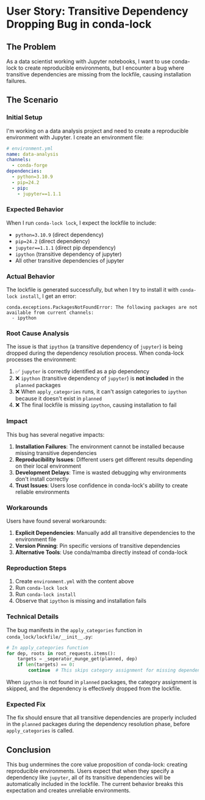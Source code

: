 # User Story: Transitive Dependency Dropping Bug in conda-lock

## **The Problem**

As a data scientist working with Jupyter notebooks, I want to use conda-lock to create reproducible environments, but I encounter a bug where transitive dependencies are missing from the lockfile, causing installation failures.

## **The Scenario**

### **Initial Setup**

I'm working on a data analysis project and need to create a reproducible environment with Jupyter. I create an environment file:

```yaml
# environment.yml
name: data-analysis
channels:
  - conda-forge
dependencies:
  - python=3.10.9
  - pip=24.2
  - pip:
    - jupyter==1.1.1
```

### **Expected Behavior**

When I run `conda-lock lock`, I expect the lockfile to include:
- `python=3.10.9` (direct dependency)
- `pip=24.2` (direct dependency) 
- `jupyter==1.1.1` (direct pip dependency)
- `ipython` (transitive dependency of jupyter)
- All other transitive dependencies of jupyter

### **Actual Behavior**

The lockfile is generated successfully, but when I try to install it with `conda-lock install`, I get an error:

```
conda.exceptions.PackagesNotFoundError: The following packages are not available from current channels:
  - ipython
```

### **Root Cause Analysis**

The issue is that `ipython` (a transitive dependency of `jupyter`) is being dropped during the dependency resolution process. When conda-lock processes the environment:

1. ✅ `jupyter` is correctly identified as a pip dependency
2. ❌ `ipython` (transitive dependency of `jupyter`) is **not included** in the `planned` packages
3. ❌ When `apply_categories` runs, it can't assign categories to `ipython` because it doesn't exist in `planned`
4. ❌ The final lockfile is missing `ipython`, causing installation to fail

### **Impact**

This bug has several negative impacts:

1. **Installation Failures**: The environment cannot be installed because missing transitive dependencies
2. **Reproducibility Issues**: Different users get different results depending on their local environment
3. **Development Delays**: Time is wasted debugging why environments don't install correctly
4. **Trust Issues**: Users lose confidence in conda-lock's ability to create reliable environments

### **Workarounds**

Users have found several workarounds:

1. **Explicit Dependencies**: Manually add all transitive dependencies to the environment file
2. **Version Pinning**: Pin specific versions of transitive dependencies
3. **Alternative Tools**: Use conda/mamba directly instead of conda-lock

### **Reproduction Steps**

1. Create `environment.yml` with the content above
2. Run `conda-lock lock`
3. Run `conda-lock install`
4. Observe that `ipython` is missing and installation fails

### **Technical Details**

The bug manifests in the `apply_categories` function in `conda_lock/lockfile/__init__.py`:

```python
# In apply_categories function
for dep, roots in root_requests.items():
    targets = _seperator_munge_get(planned, dep)
    if len(targets) == 0:
        continue  # This skips category assignment for missing dependencies
```

When `ipython` is not found in `planned` packages, the category assignment is skipped, and the dependency is effectively dropped from the lockfile.

### **Expected Fix**

The fix should ensure that all transitive dependencies are properly included in the `planned` packages during the dependency resolution phase, before `apply_categories` is called.

## **Conclusion**

This bug undermines the core value proposition of conda-lock: creating reproducible environments. Users expect that when they specify a dependency like `jupyter`, all of its transitive dependencies will be automatically included in the lockfile. The current behavior breaks this expectation and creates unreliable environments.